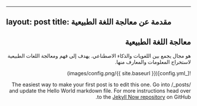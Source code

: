 
---
layout: post
title: مقدمة عن معالجة اللغة الطبيعية
---
<div style="direction: rtl; text-align: right"  markdown="1">

## معالجة اللغة الطبيعية

هو مجال يجمع بين اللغويات والذكاء الاصطناعي. يهدف إلى فهم ومعالجة اللغات الطبيعية لاستخراج المعلومات والمعارف منها. 

![_config.yml]({{ site.baseurl }}/images/config.png)

The easiest way to make your first post is to edit this one. Go into /_posts/ and update the Hello World markdown file. For more instructions head over to the [Jekyll Now repository](https://github.com/barryclark/jekyll-now) on GitHub.
